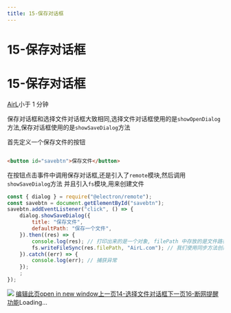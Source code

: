 ```yaml
---
title: 15-保存对话框
---
```


# 15-保存对话框

# 15-保存对话框
[AirL](https://mrhope.site)小于 1 分钟
> 

保存对话框和选择文件对话框大致相同,选择文件对话框使用的是`showOpenDialog`方法,保存对话框使用的是`showSaveDialog`方法
> 

首先定义一个保存文件的按钮
```html

<button id="savebtn">保存文件</button>
```

> 

在按钮点击事件中调用保存对话框,还是引入了`remote`模块,然后调用`showSaveDialog`方法 并且引入`fs`模块,用来创建文件
```javascript
const { dialog } = require("@electron/remote");
const savebtn = document.getElementById("savebtn");
savebtn.addEventListener("click", () => {
    dialog.showSaveDialog({
        title: "保存文件",
        defaultPath: "保存一个文件",
    }).then((res) => {
        console.log(res); // 打印出来的是一个对象, filePath 中存放的是文件路径
        fs.writeFileSync(res.filePath, "AirL.com"); // 我们使用同步方法创建文件
    }).catch((err) => {
        console.log(err); // 捕获异常
    });
    ;
});
```

![](/assets/保存文件.9823f6e1.jpg)
[编辑此页open in new window](https://github.com/vuepress-theme-hope/vuepress-theme-hope/edit/main/demo/src/AirL-My-blog/Electron/15-保存对话框.md)[上一页14-选择文件对话框](/AirL-My-blog/Electron/14-%E9%80%89%E6%8B%A9%E6%96%87%E4%BB%B6%E5%AF%B9%E8%AF%9D%E6%A1%86.html)[下一页16-断网提醒功能](/AirL-My-blog/Electron/16-%E6%96%AD%E7%BD%91%E6%8F%90%E9%86%92%E5%8A%9F%E8%83%BD.html)Loading...